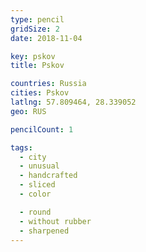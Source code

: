 ```yaml
---
type: pencil
gridSize: 2
date: 2018-11-04

key: pskov
title: Pskov

countries: Russia
cities: Pskov
latlng: 57.809464, 28.339052
geo: RUS

pencilCount: 1

tags:
  - city
  - unusual
  - handcrafted
  - sliced
  - color

  - round
  - without rubber
  - sharpened
---
```


